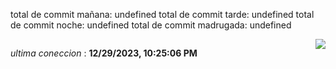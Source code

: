 total de commit mañana: undefined 
total de commit tarde: undefined 
total de commit noche: undefined 
total de commit madrugada: undefined 

<div style="display: flex; justify-content: space-between;">
 <p align="right"><i>ultima coneccion</i> : <b>12/29/2023, 10:25:06 PM</b></p> 
 <img src="https://img.shields.io/badge/GitHub%20Action%20Status-Online-brightgreen?style=flat&logo=githubactions&logoColor=%23ffffff&labelColor=%23181717&color=%232088FF" />
</div>



